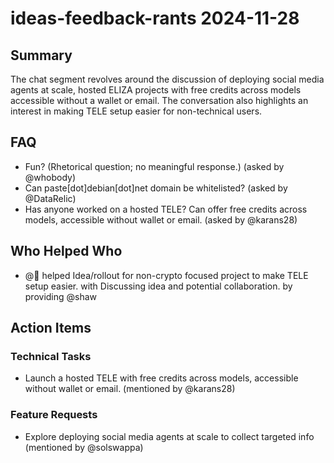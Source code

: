 # ideas-feedback-rants 2024-11-28

## Summary

The chat segment revolves around the discussion of deploying social media agents at scale, hosted ELIZA projects with free credits across models accessible without a wallet or email. The conversation also highlights an interest in making TELE setup easier for non-technical users.

## FAQ

- Fun? (Rhetorical question; no meaningful response.) (asked by @whobody)
- Can paste[dot]debian[dot]net domain be whitelisted? (asked by @DataRelic)
- Has anyone worked on a hosted TELE? Can offer free credits across models, accessible without wallet or email. (asked by @karans28)

## Who Helped Who

- @🦄 helped Idea/rollout for non-crypto focused project to make TELE setup easier. with Discussing idea and potential collaboration. by providing @shaw

## Action Items

### Technical Tasks

- Launch a hosted TELE with free credits across models, accessible without wallet or email. (mentioned by @karans28)

### Feature Requests

- Explore deploying social media agents at scale to collect targeted info (mentioned by @solswappa)
